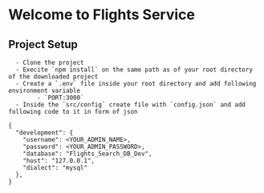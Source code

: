 # Welcome to Flights Service

## Project Setup

      - Clone the project
      - Execite `npm install` on the same path as of your root directory of the downloaded project
      - Create a `.env` file inside your root directory and add following environment variable
            - `PORT:3000`
      - Inside the `src/config` create file with `config.json` and add following code to it in form of json
```
{
  "development": {
    "username": <YOUR_ADMIN_NAME>,
    "password": <YOUR_ADMIN_PASSWORD>,
    "database": "Flights_Search_DB_Dev",
    "host": "127.0.0.1",
    "dialect": "mysql"
  },
}
```
